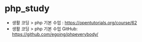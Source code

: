 # php_study
- 생활 코딩 > php 기본 수업 : https://opentutorials.org/course/62
- 생활 코딩 > php 기본 수업 GitHub: https://github.com/egoing/phpeverybody/
